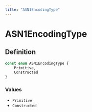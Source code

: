 ```yaml
---
title: "ASN1EncodingType"
---
```


# ASN1EncodingType

## Definition

```ts
const enum ASN1EncodingType {
	Primitive,
	Constructed
}
```

### Values

- `Primitive`
- `Constructed`

